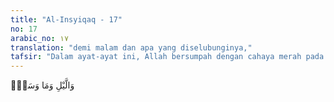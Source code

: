 ```yaml
---
title: "Al-Insyiqaq - 17"
no: 17
arabic_no: ١٧
translation: "demi malam dan apa yang diselubunginya,"
tafsir: "Dalam ayat-ayat ini, Allah bersumpah dengan cahaya merah pada waktu senja, dengan malam dan apa-apa yang diselubunginya dan dengan bulan apabila jadi purnama bahwa sesungguhnya manusia melalui tahap demi tahap dalam kehidupan, dari setetes air mani sampai dilahirkan.\n\nKemudian melalui masa kanak-kanak, remaja dan dewasa sampai tua. Kemudian dari hidup sampai mati, lalu dibangkitkan kembali, hidup kembali di surga atau neraka setelah melalui ujian dan perhitungan yang sangat teliti."
---
```

وَالَّيْلِ وَمَا وَسَقَۙ 